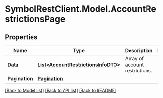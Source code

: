 # SymbolRestClient.Model.AccountRestrictionsPage

## Properties

Name | Type | Description | Notes
------------ | ------------- | ------------- | -------------
**Data** | [**List&lt;AccountRestrictionsInfoDTO&gt;**](AccountRestrictionsInfoDTO.md) | Array of account restrictions. | 
**Pagination** | [**Pagination**](Pagination.md) |  | 

[[Back to Model list]](../README.md#documentation-for-models) [[Back to API list]](../README.md#documentation-for-api-endpoints) [[Back to README]](../README.md)

